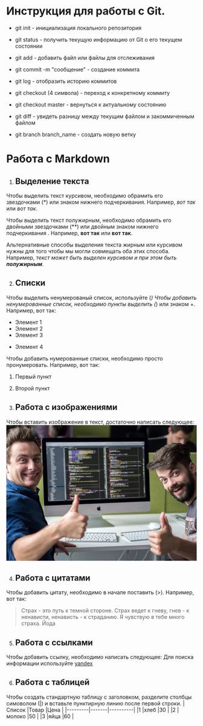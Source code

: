# Инструкция для работы с Git.

* git init - инициализация локального репозитория

* git status - получить текущую информацию от Git о его текущем состоянии

* git add - добавить файл или файлы для отслеживания

* git commit -m "сообщение" - создание коммита

* git log - отобразить историю коммитов

* git checkout (4 символа) - переход к конкретному коммиту

* git checkout master - вернуться к актуальному состоянию

* git diff - увидеть разницу между текущим файлом и закоммиченным файлом

* git branch branch_name - создать новую ветку

# Работа с  Markdown

1. ## Выделение текста

Чтобы выделить текст курсивом, необходимо обрамить его звездочками (*) или знаком нижнего подчеркивания. Например, *вот так* или _вот так_.

Чтобы выделить текст полужирным, необходимо обрамить его двойными звездочками (**) или двойным знаком нижнего подчеркивания . Например, **вот так** или __вот так__. 

Альтернативные способы выделения текста жирным или курсивом нужны для того чтобы мы могли совмещать оба этих способа. Например, _текст может быть выделен курсивом и при этом быть **полужирным**_.

2. ## Списки
Чтобы выделить ненумерованый список, используйте (*)
Чтобы добавить ненумерованные список, необходимо пункты выделить (*) или знаком +. Например, вот так:
* Элемент 1
* Элемент 2
* Элемент 3
+ Элемент 4

Чтобы добавить нумерованные списки, необходимо просто пронумеровать. Например, вот так:
1. Первый пункт
2. Второй пункт

3. ## Работа с изображениями

Чтобы вставить изображение в текст, достаточно написать следующее: 
![Привет, это программист](programmist.jpg)

4. ## Работа с цитатами

Чтобы добавить цитату, необходимо в начале поставить (>). Например, вот так:
> Страх - это путь к темной стороне. Страх ведет к гневу, гнев - к ненависти, ненависть - к страданию. Я чувствую в тебе много страха. Йода

5. ## Работа с ссылками

Чтобы добавить ссылку, необходимо написать следующее: 
Для поиска информации используйте [yandex](https://ya.ru)

6. ## Работа с таблицей

Чтобы создать стандартную таблицу с заголовком, разделите столбцы симоволом (|) и вставьте пунктирную линию после первой строки.
|Список   |Товар  |Цена      |
|---------|-------|----------|
|1        |хлеб   |30        |
|2        |молоко |50        |
|3        |яйца   |60        |